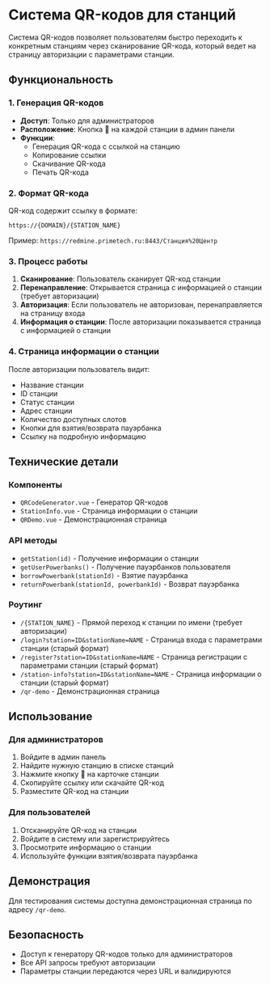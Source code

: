 # Система QR-кодов для станций

Система QR-кодов позволяет пользователям быстро переходить к конкретным станциям через сканирование QR-кода, который ведет на страницу авторизации с параметрами станции.

## Функциональность

### 1. Генерация QR-кодов
- **Доступ**: Только для администраторов
- **Расположение**: Кнопка 📱 на каждой станции в админ панели
- **Функции**:
  - Генерация QR-кода с ссылкой на станцию
  - Копирование ссылки
  - Скачивание QR-кода
  - Печать QR-кода

### 2. Формат QR-кода
QR-код содержит ссылку в формате:
```
https://{DOMAIN}/{STATION_NAME}
```

Пример: `https://redmine.primetech.ru:8443/Станция%20Центр`

### 3. Процесс работы
1. **Сканирование**: Пользователь сканирует QR-код станции
2. **Перенаправление**: Открывается страница с информацией о станции (требует авторизации)
3. **Авторизация**: Если пользователь не авторизован, перенаправляется на страницу входа
4. **Информация о станции**: После авторизации показывается страница с информацией о станции

### 4. Страница информации о станции
После авторизации пользователь видит:
- Название станции
- ID станции
- Статус станции
- Адрес станции
- Количество доступных слотов
- Кнопки для взятия/возврата пауэрбанка
- Ссылку на подробную информацию

## Технические детали

### Компоненты
- `QRCodeGenerator.vue` - Генератор QR-кодов
- `StationInfo.vue` - Страница информации о станции
- `QRDemo.vue` - Демонстрационная страница

### API методы
- `getStation(id)` - Получение информации о станции
- `getUserPowerbanks()` - Получение пауэрбанков пользователя
- `borrowPowerbank(stationId)` - Взятие пауэрбанка
- `returnPowerbank(stationId, powerbankId)` - Возврат пауэрбанка

### Роутинг
- `/{STATION_NAME}` - Прямой переход к станции по имени (требует авторизации)
- `/login?station=ID&stationName=NAME` - Страница входа с параметрами станции (старый формат)
- `/register?station=ID&stationName=NAME` - Страница регистрации с параметрами станции (старый формат)
- `/station-info?station=ID&stationName=NAME` - Страница информации о станции (старый формат)
- `/qr-demo` - Демонстрационная страница

## Использование

### Для администраторов
1. Войдите в админ панель
2. Найдите нужную станцию в списке станций
3. Нажмите кнопку 📱 на карточке станции
4. Скопируйте ссылку или скачайте QR-код
5. Разместите QR-код на станции

### Для пользователей
1. Отсканируйте QR-код на станции
2. Войдите в систему или зарегистрируйтесь
3. Просмотрите информацию о станции
4. Используйте функции взятия/возврата пауэрбанка

## Демонстрация
Для тестирования системы доступна демонстрационная страница по адресу `/qr-demo`.

## Безопасность
- Доступ к генератору QR-кодов только для администраторов
- Все API запросы требуют авторизации
- Параметры станции передаются через URL и валидируются
